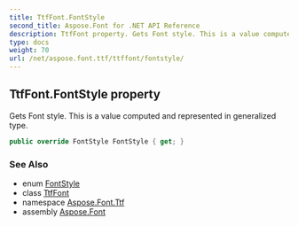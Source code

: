 ```yaml
---
title: TtfFont.FontStyle
second_title: Aspose.Font for .NET API Reference
description: TtfFont property. Gets Font style. This is a value computed and represented in generalized type
type: docs
weight: 70
url: /net/aspose.font.ttf/ttffont/fontstyle/
---
```

## TtfFont.FontStyle property

Gets Font style. This is a value computed and represented in generalized type.

```csharp
public override FontStyle FontStyle { get; }
```

### See Also

* enum [FontStyle](../../../aspose.font/fontstyle/)
* class [TtfFont](../)
* namespace [Aspose.Font.Ttf](../../ttffont/)
* assembly [Aspose.Font](../../../)


